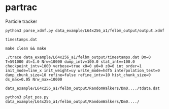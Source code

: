 # partrac
Particle tracker

`python3 parse_xdmf.py data_example/L64x256_a1/felbm_output/output.xdmf`

`timestamps.dat`

`make clean && make`

`./trace data_example/L64x256_a1/felbm_output/timestamps.dat Dm=0 T=591000 dt=1.0 Nrw=10000 dump_intv=100.0 stat_intv=100.0 checkpoint_intv=1000 verbose=true x0=0 y0=0 z0=0 int_order=1 init_mode=line_x init_weight=uy write_mode=hdf5 interpolation_test=0 dump_chunk_size=10 refine=false refine_intv=10 hist_chunk_size=0 ds_max=0.05 Nrw_max=10000`

`data_example/L64x256_a1/felbm_output/RandomWalkers/Dm0..../tdata.dat`

`python3 plot_pos.py data_example/L64x256_a1/felbm_output/RandomWalkers/Dm0..../`

